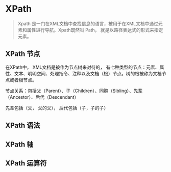 # XPath

> Xpath 是一门在XML文档中查找信息的语言，被用于在XML文档中通过元素和属性进行导航。Xpath既然叫 Path， 就是以路径表达式的形式来指定元素。



## XPath 节点

在XPath中， XML文档是被作为节点树来对待的， 有七种类型的节点：元素、属性、文本、明明空间、处理指令、注释以及文档（根）节点。树的根被称为文档节点或者根节点。

节点关系：包括父（Parent）、子（Children）、同胞（Sibling）、先辈（Ancestor）、后代（Descendant）

先辈包括（父， 父的父）， 后代包括（子，子的子）

## XPath 语法



## XPath 轴



## XPath 运算符

